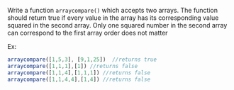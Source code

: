 Write a function `arraycompare()` which accepts two arrays. 
The function should return true if every value in the array has its 
corresponding value squared in the second array.
Only one squared number in the second array can correspond to the first array
order does not matter


Ex: 
```js
arraycompare([1,5,3], [9,1,25])  //returns true
arraycompare([1,1,1],[1]) //returns false
arraycompare([1,1,4],[1,1,1]) //returns false
arraycompare([1,1,4,4],[1,4]) //returns false
```